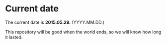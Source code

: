 # Current date

The current date is **2015.05.29.** (YYYY.MM.DD.)

This repository will be good when the world ends, so we will know how long it lasted.